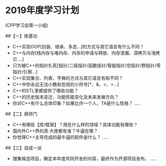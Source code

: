 # 2019年度学习计划
(CPP学习会第一小组)

##【一】练基功
* C++实现OOP[封装、继承、多态...]的方式与其它语言有什么不同？
* C++与内存[栈内存与堆内存、内存的申请与释放、内存泄漏、深拷贝与浅拷贝....]
* 只为被C++的指针扎死[指针/二级指针/函数指针/智能指针/空指针/野指针/零指针/引用...]
* C++实现集合、列表、字典的方式与其它语言有和不同？
* C++中你永远无法小瞧和忽视的小符号[*、&、<、>...]
* C++的STL里都提供了哪些功能？
* C++的历史版本变迁、功能性能变化及未来发展方向？
* 你对C++有什么总体印象？如果比作一个人，TA是什么性格？
.....

##【二】拜师门 
* C++有哪些【库/框架】？用在什么样的领域？具体功能有哪些？
* 国内外C++界的真·大佬都有谁？牛逼在哪？
* 你觉得C++主导完成的最牛逼的软件是什么？
.....

##【三】自成一派
* 搜集候选项目，确定本年度共同开发的内容，最终作为开源项目发布。
.....
